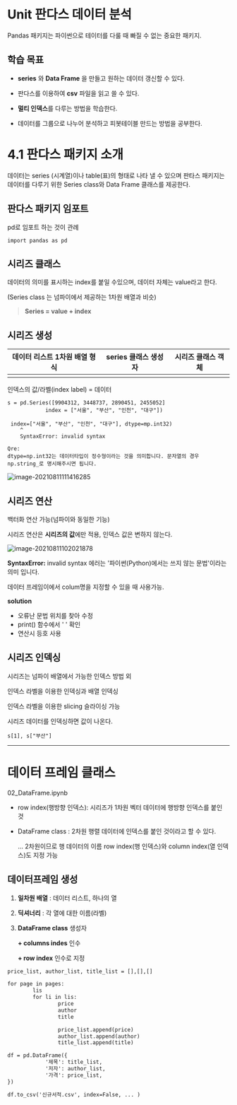 

# Unit 판다스 데이터 분석

Pandas 패키지는 파이썬으로 테이터를 다룰 때 빠질 수 없는 중요한 패키지. 



## 학습 목표

* **series** 와 **Data Frame** 을 만들고 원하는 데이터 갱신할 수 있다.

* 판다스를 이용하여 **csv** 파일을 읽고 쓸 수 있다.

* **멀티 인덱스**를 다루는 방법을 학습한다.

* 데이터를 그룹으로 나누어 분석하고 피봇테이블 만드는 방법을 공부한다.

  

# 4.1 판다스 패키지 소개

데이터는 series (시계열)이나 table(표)의 형태로 나타 낼 수 있으며 판타스 패키지는 데이터를 다루기 위한 Series class와 Data Frame 클래스를 제공한다.



## 판다스 패키지 임포트

pd로 임포트 하는 것이 관례

```
import pandas as pd
```



## 시리즈 클래스

데이터의 의미를 표시하는 index를 붙일 수있으며, 데이터 자체는 value라고 한다.

(Series class 는 넘파이에서 제공하는 1차원 배열과 비슷)

> **Series = value + index**



## 시리즈 생성

| 데이터 리스트 1차원 배열 형식 | series 클래스 생성자 | 시리즈 클래스 객체 |
| ----------------------------- | -------------------- | ------------------ |
|                               |                      |                    |

인덱스의 값/라벨(index label) = 데이터



```
s = pd.Series([9904312, 3448737, 2890451, 2455052]
			index = ["서울", "부산", "인천", "대구"])
```

```
 index=["서울", "부산", "인천", "대구"], dtype=mp.int32)
    ^
    SyntaxError: invalid syntax
```



```
Qre: 
dtype=np.int32는 데이터타입이 정수형이라는 것을 의미합니다. 문자열의 경우 np.string_로 명시해주시면 됩니다. 
```



![image-20210811111416285](C:/Users/LG/AppData/Roaming/Typora/typora-user-images/image-20210811111416285.png)









## 시리즈 연산

백터화 연산 가능(넘파이와 동일한 기능)

시리즈 연산은 **시리즈의 값**에만 적용, 인덱스 값은 변하지 않는다.



![image-20210811102021878](C:/Users/LG/AppData/Roaming/Typora/typora-user-images/image-20210811102021878.png)

**SyntaxError:** invalid syntax 에러는 '파이썬(Python)에서는 쓰지 않는 문법'이라는 의미 입니다.

데이터 프레임이에서 colum명을 지정할 수 있을 때 사용가능.



**solution**

* 오류난 문법 위치를 찾아 수정
* print() 함수에서 ' ' 확인
* 연산시 등호 사용 



## 시리즈 인덱싱

시리즈는 넘파이 배열에서 가능한 인덱스 방법 외

인덱스 라벨을 이용한 인덱싱과 배열 인덱싱

인덱스 라벨을 이용한 slicing 슬라이싱 가능



시리즈 데이터를 인덱싱하면 값이 나온다.

```
s[1], s["부산"]
```







------

# 데이터 프레임 클래스

02_DataFrame.ipynb



* row index(행방향 인덱스): 시리즈가 1차원 벡터 데이터에 행방향 인덱스를 붙인 것

* DataFrame class : 2차원 행렬 데이터에 인덱스를 붙인 것이라고 할 수 있다.

  ... 2차원이므로 행 데이터의 이름 row index(행 인덱스)와 column index(열 인덱스)도 지정 가능





## 데이터프레임 생성

1. **일차원 배열** : 데이터 리스트, 하나의 열

2. **딕셔너리** : 각 열에 대한 이름(라벨)

3. **DataFrame class** 생성자

   **+ columns indes** 인수

   **+ row index** 인수로 지정





```html
price_list, author_list, title_list = [],[],[]

for page in pages:
		lis
		for li in lis:
				price
				author
				title

				price_list.append(price)
				author_list.append(author)
				title_list.append(title)

df = pd.DataFrame({
			'제목': title_list,
			'저자': author_list,
			'가격': price_list,
})

df.to_csv('신규서적.csv', index=False, ... )
```

